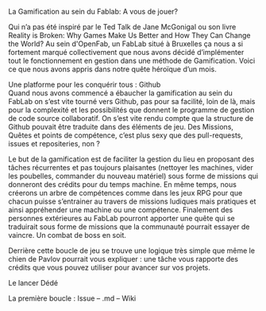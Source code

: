 
La Gamification au sein du Fablab: A vous de jouer? 

Qui n’a pas été inspiré par le Ted Talk de Jane McGonigal ou son livre Reality is Broken: Why Games Make Us Better and How They Can Change the World? Au sein d'OpenFab, un FabLab situé à Bruxelles ça nous a si fortement marqué collectivement que nous avons décidé d’implémenter tout le fonctionnement en gestion dans une méthode de Gamification. Voici ce que nous avons appris dans notre quête héroïque d’un mois.  

Une platforme pour les conquérir tous : Github  
Quand nous avons commencé a ébaucher la gamification au sein du FabLab on s’est vite tourné vers Github, pas pour sa facilité, loin de là, mais pour la complexité et les possibilités que donnent le programme de gestion de code source collaboratif. On s’est vite rendu compte que la structure de Github pouvait être traduite dans des éléments de jeu. Des Missions, Quêtes et points de compétence, c’est plus sexy que des pull-requests, issues et repositeries, non ?   

Le but de la gamification est de faciliter la gestion du lieu en proposant des tâches récurrentes et pas toujours plaisantes (nettoyer les machines, vider les poubelles, commander du nouveau matériel) sous forme de missions qui donneront des crédits pour du temps machine. En même temps, nous créerons un arbre de compétences comme dans les jeux RPG pour que chacun puisse s’entrainer au travers de missions ludiques mais pratiques et ainsi appréhender une machine ou une compétence. Finalement des personnes extérieures au FabLab pourront apporter une quête qui se traduirait sous forme de missions que la communauté pourrait essayer de vaincre. Un combat de boss en soit.   

Derrière cette boucle de jeu se trouve une logique très simple que même le chien de Pavlov pourrait vous expliquer : une tâche vous rapporte des crédits que vous pouvez utiliser pour avancer sur vos projets. 

Le lancer Dédé  

La première boucle : Issue – .md – Wiki  
